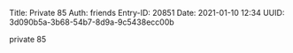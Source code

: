 Title: Private 85
Auth: friends
Entry-ID: 20851
Date: 2021-01-10 12:34
UUID: 3d090b5a-3b68-54b7-8d9a-9c5438ecc00b

private 85
